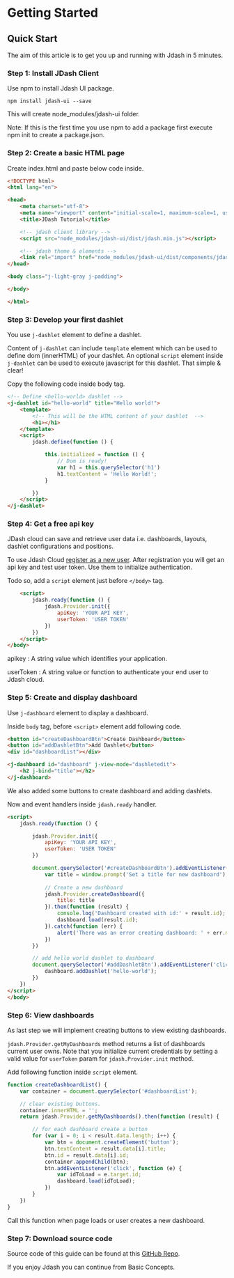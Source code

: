 # Getting Started

## Quick Start
The aim of this article is to get you up and running with Jdash in 5 minutes.

### Step 1: Install JDash Client
Use npm to install Jdash UI package.

```no-highlight
npm install jdash-ui --save
```

This will create node_modules/jdash-ui folder.

Note: If this is the first time you use npm to add a package first execute npm init to create a package.json.

### Step 2: Create a basic HTML page
Create index.html and paste below code inside.

```html
<!DOCTYPE html>
<html lang="en">

<head>
    <meta charset="utf-8">
    <meta name="viewport" content="initial-scale=1, maximum-scale=1, user-scalable=no" />
    <title>JDash Tutorial</title>

    <!-- jdash client library -->
    <script src="node_modules/jdash-ui/dist/jdash.min.js"></script>

    <!-- jdash theme & elements -->
    <link rel="import" href="node_modules/jdash-ui/dist/components/jdash.html">
</head>

<body class="j-light-gray j-padding">

</body>

</html>
```

### Step 3: Develop your first dashlet
You use `j-dashlet` element to define a dashlet. 

Content of `j-dashlet` can include `template` element which can be used to define dom (innerHTML) of your dashlet. An optional `script` element inside `j-dashlet` can be used to execute javascript for this dashlet. That simple & clear!

Copy the following code inside body tag. 

```html
<!-- Define <hello-world> dashlet -->
<j-dashlet id="hello-world" title="Hello world!">
    <template>
        <!-- This will be the HTML content of your dashlet  -->
        <h1></h1>
    </template>
    <script>
        jdash.define(function () {

            this.initialized = function () {
                // Dom is ready!
                var h1 = this.querySelector('h1')
                h1.textContent = 'Hello World!';
            }

        })
    </script>
</j-dashlet>
```

### Step 4: Get a free api key
JDash cloud can save and retrieve user data i.e. dashboards, layouts, dashlet configurations and positions.

To use Jdash Cloud <a href="https://app.jdash.io/#!/app/account/register" target="_blank">register as a new user</a>. After registration you will get an api key and test user token. Use them to initialize authentication.

Todo so, add a `script` element just before `</body>` tag.

```html
    <script>
        jdash.ready(function () {
            jdash.Provider.init({
                apiKey: 'YOUR API KEY',
                userToken: 'USER TOKEN'
            })
        })
    </script>
</body>
```
apikey
:  A string value which identifies your application.

userToken
:  A string value or function to authenticate your end user to Jdash cloud.

### Step 5: Create and display dashboard
Use `j-dashboard` element to display a dashboard. 

Inside `body` tag, before `<script>` element add following code.

```html
<button id="createDashboardBtn">Create Dashboard</button>
<button id="addDashletBtn">Add Dashlet</button>
<div id="dashboardList"></div>

<j-dashboard id="dashboard" j-view-mode="dashletedit">
    <h2 j-bind="title"></h2>
</j-dashboard>
```

We also added some buttons to create dashboard and adding dashlets.

Now and event handlers inside `jdash.ready` handler.

```html
<script>
    jdash.ready(function () {

        jdash.Provider.init({
            apiKey: 'YOUR API KEY',
            userToken: 'USER TOKEN'
        })

        document.querySelector('#createDashboardBtn').addEventListener('click', function () {
            var title = window.prompt('Set a title for new dashboard');
 
            // Create a new dashboard
            jdash.Provider.createDashboard({
                title: title
            }).then(function (result) {
                console.log('Dashboard created with id:' + result.id);
                dashboard.load(result.id);
            }).catch(function (err) {
                alert('There was an error creating dashboard: ' + err.message || err)
            })
        })

        // add hello world dashlet to dashboard
        document.querySelector('#addDashletBtn').addEventListener('click', function (e) {
            dashboard.addDashlet('hello-world');
        })
    })
</script>
</body>
```

### Step 6: View dashboards
As last step we will implement creating buttons to view existing dashboards.

`jdash.Provider.getMyDashboards` method returns a list of dashboards current user owns. Note that you initialize current credentials by setting a valid value for `userToken` param for `jdash.Provider.init` method.

Add following function inside `script` element.

```javascript
function createDashboardList() {
    var container = document.querySelector('#dashboardList');

    // clear existing buttons.
    container.innerHTML = '';
    return jdash.Provider.getMyDashboards().then(function (result) {

        // for each dashboard create a button
        for (var i = 0; i < result.data.length; i++) {
            var btn = document.createElement('button');
            btn.textContent = result.data[i].title;
            btn.id = result.data[i].id;
            container.appendChild(btn);
            btn.addEventListener('click', function (e) {
                var idToLoad = e.target.id;
                dashboard.load(idToLoad);
            })
        }
    })
}
```
Call this function when page loads or user creates a new dashboard.

### Step 7: Download source code
Source code of this guide can be found at this [GitHub Repo](https://github.com/aibrite/jdash-tutorial).

If you enjoy Jdash you can continue from Basic Concepts.
